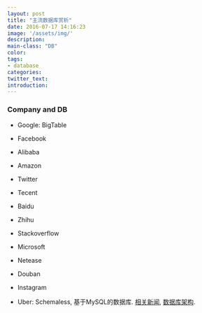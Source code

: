 ```yaml
---
layout: post
title: "主流数据库赏析"
date: 2016-07-17 14:16:23
image: '/assets/img/'
description:
main-class: "DB"
color:
tags:
- database
categories:
twitter_text:
introduction:
---
```


### Company and DB

- Google: BigTable

- Facebook

- Alibaba

- Amazon

- Twitter

- Tecent

- Baidu

- Zhihu

- Stackoverflow

- Microsoft

- Netease

- Douban

- Instagram

- Uber: Schemaless, 基于MySQL的数据库. [相关新闻](http://www.oschina.net/news/75638/uber-mysql-migration?from=20160731), [数据库架构](http://toutiao.com/i6253257507116941825/).